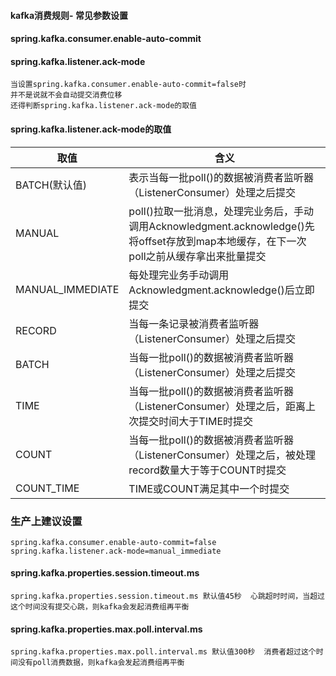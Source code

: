 #### kafka消费规则- 常见参数设置

#### spring.kafka.consumer.enable-auto-commit
#### spring.kafka.listener.ack-mode
```
当设置spring.kafka.consumer.enable-auto-commit=false时
并不是说就不会自动提交消费位移
还得判断spring.kafka.listener.ack-mode的取值
```
#### spring.kafka.listener.ack-mode的取值
| 取值         | 含义  |
|------------|-----|
| BATCH(默认值) | 表示当每一批poll()的数据被消费者监听器（ListenerConsumer）处理之后提交|
| MANUAL        | poll()拉取一批消息，处理完业务后，手动调用Acknowledgment.acknowledge()先将offset存放到map本地缓存，在下一次poll之前从缓存拿出来批量提交 |
| MANUAL_IMMEDIATE        | 每处理完业务手动调用Acknowledgment.acknowledge()后立即提交 |
| RECORD        | 当每一条记录被消费者监听器（ListenerConsumer）处理之后提交 |
| BATCH        | 当每一批poll()的数据被消费者监听器（ListenerConsumer）处理之后提交 |
| TIME        | 当每一批poll()的数据被消费者监听器（ListenerConsumer）处理之后，距离上次提交时间大于TIME时提交 |
| COUNT        | 当每一批poll()的数据被消费者监听器（ListenerConsumer）处理之后，被处理record数量大于等于COUNT时提交 |
| COUNT_TIME        | TIME或COUNT满足其中一个时提交 |

### 生产上建议设置
```
spring.kafka.consumer.enable-auto-commit=false
spring.kafka.listener.ack-mode=manual_immediate
```


#### spring.kafka.properties.session.timeout.ms
```
spring.kafka.properties.session.timeout.ms 默认值45秒  心跳超时时间，当超过这个时间没有提交心跳，则kafka会发起消费组再平衡
```

#### spring.kafka.properties.max.poll.interval.ms
```
spring.kafka.properties.max.poll.interval.ms 默认值300秒  消费者超过这个时间没有poll消费数据，则kafka会发起消费组再平衡
```
